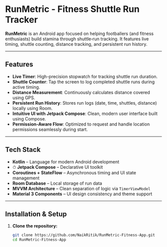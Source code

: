 # RunMetric - Fitness Shuttle Run Tracker

**RunMetric** is an Android app focused on helping footballers (and fitness enthusiasts) build stamina through shuttle‑run tracking. It features live timing, shuttle counting, distance tracking, and persistent run history.

---

##  Features

-  **Live Timer**: High-precision stopwatch for tracking shuttle run duration.
-  **Shuttle Counter**: Tap the screen to log completed shuttle runs during active timing.
-  **Distance Measurement**: Continuously calculates distance covered using GPS.
-  **Persistent Run History**: Stores run logs (date, time, shuttles, distance) locally using Room.
-  **Intuitive UI with Jetpack Compose**: Clean, modern user interface built using Compose.
-  **Permission‑Aware Flow**: Optimized to request and handle location permissions seamlessly during start.

---

##  Tech Stack

-  **Kotlin** – Language for modern Android development  
- ⏱ **Jetpack Compose** – Declarative UI toolkit  
-  **Coroutines + StateFlow** – Asynchronous timing and UI state management  
-  **Room Database** – Local storage of run data  
-  **MVVM Architecture** – Clean separation of logic via `TimerViewModel`  
-  **Material 3 Components** – UI design consistency and theme support  

---

##  Installation & Setup

1. **Clone the repository:**
   ```bash
   git clone https://github.com/NaikRitik/RunMetric-Fitness-App.git
   cd RunMetric-Fitness-App
